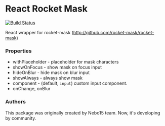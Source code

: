 # React Rocket Mask

[![Build Status](https://travis-ci.org/rocket-mask/react-rocket-mask.svg?branch=master)](https://travis-ci.org/rocket-mask/react-rocket-mask)

React wrapper for rocket-mask (http://github.com/rocket-mask/rocket-mask)

### Properties

- withPlaceholder - placeholder for mask characters
- showOnFocus - show mask on focus input
- hideOnBlur - hide mask on blur input
- showAlways - always show mask
- component - (default, `input`) custom input component.
- onChange, onBlur

### Authors

This package was originally created by Nebo15 team. Now, it's developing by community.
